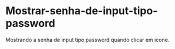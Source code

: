 # Mostrar-senha-de-input-tipo-password
Mostrando a senha de input tipo password quando clicar em ícone.
